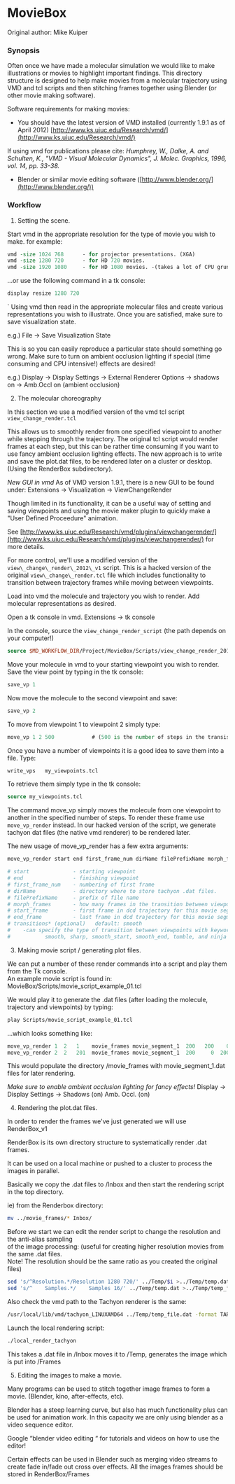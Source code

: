 ﻿# MovieBox

Original author: Mike Kuiper


### Synopsis

Often once we have made a molecular simulation we would like to make  
illustrations or movies to highlight important findings. This directory 
structure is designed to help make movies from a molecular trajectory using VMD 
and tcl scripts and then stitching frames together using Blender 
(or other movie making software).  

Software requirements for making movies: 

* You should have the latest version of VMD installed (currently 1.9.1 as of April 2012) [http://www.ks.uiuc.edu/Research/vmd/](http://www.ks.uiuc.edu/Research/vmd/)

If using vmd for publications please cite:
*Humphrey, W., Dalke, A. and Schulten, K., "VMD - Visual Molecular Dynamics", J. Molec. Graphics, 1996, vol. 14, pp. 33-38.*

* Blender or similar movie editing software ([http://www.blender.org/](http://www.blender.org/))


### Workflow

1. Setting the scene. 

Start vmd in the appropriate resolution for the type of movie you wish to make. 
for example:  

```tcl
vmd -size 1024 768      - for projector presentations. (XGA)
vmd -size 1280 720      - for HD 720 movies.
vmd -size 1920 1080     - for HD 1080 movies. -(takes a lot of CPU grunt!)
```

...or use the following command in a tk console: 

```tcl
display resize 1280 720     
```
`
Using vmd then read in the appropriate molecular files and create various 
representations you wish to illustrate. Once you are satisfied, make sure 
to save visualization state. 

e.g.) File -> Save Visualization State

This is so you can easily reproduce a particular state should something go wrong. Make sure to turn on ambient occlusion lighting if special (time consuming and CPU intensive!) effects are desired! 

e.g.) Display -> Display Settings -> External Renderer Options -> shadows on -> Amb.Occl on (ambient occlusion)


2. The molecular choreography

In this section we use a modified version of the vmd tcl script `view_change_render.tcl`

This allows us to smoothly render from one specified viewpoint to another while 
stepping through the trajectory. The original tcl script would render frames at 
each step, but this can be rather time consuming if you want to use fancy ambient 
occlusion lighting effects. The new approach is to write and save the plot.dat files, to be rendered later on a cluster or desktop.  (Using the RenderBox subdirectory).  

*New GUI in vmd*
As of VMD version 1.9.1,  there is a new GUI to be found under: 
Extensions -> Visualization -> ViewChangeRender

Though limited in its functionality, it can be a useful way of setting and saving 
viewpoints and using the movie maker plugin to quickly make a "User Defined Proceedure" 
animation.

See [http://www.ks.uiuc.edu/Research/vmd/plugins/viewchangerender/](http://www.ks.uiuc.edu/Research/vmd/plugins/viewchangerender/) for more details. 

For more control, we'll use a modified version of the `view\_change\_render\_2012\_v1`
script. This is a hacked version of the original `view\_change\_render.tcl` file which 
includes functionality to transition between trajectory frames while moving between 
viewpoints.

Load into vmd the molecule and trajectory you wish to render.  Add molecular 
representations as desired. 

Open a tk console in vmd. Extensions -> tk console 

In the console, source the `view_change_render_script` (the path depends on your computer!)

```tcl
source $MD_WORKFLOW_DIR/Project/MovieBox/Scripts/view_change_render_2012_v1.tcl
```

Move your molecule in vmd to your starting viewpoint you wish to render.  
Save the view point by typing in the tk console: 

```tcl
save_vp 1 
```

Now move the molecule to the second viewpoint and save: 

```tcl
save_vp 2 
```

To move from viewpoint 1 to viewpoint 2  simply type: 

```tcl
move_vp 1 2 500            # (500 is the number of steps in the transistion) 
```

Once you have a number of viewpoints it is a good idea to save them into a file. Type: 

```tcl
write_vps   my_viewpoints.tcl 
```

To retrieve them simply type in the tk console:

```tcl
source my_viewpoints.tcl 
```

The command move_vp simply moves the molecule from one viewpoint to another in the specified 
number of steps. To render these frame use `move_vp_render` instead. In our hacked 
version of the script, we generate tachyon dat files (the native vmd renderer) to be rendered later. 

The new usage of move_vp_render has a few extra arguments:  

```tcl
move_vp_render start end first_frame_num dirName filePrefixName morph_frames  start_frame end_frame transitions* 
```

```tcl
# start              - starting viewpoint
# end                - finishing viewpoint
# first_frame_num    - numbering of first frame 
# dirName            - directory where to store tachyon .dat files. 
# filePrefixName     - prefix of file name 
# morph_frames       - how many frames in the transition between viewpoints 
# start_frame        - first frame in dcd trajectory for this movie segment. 
# end_frame          - last frame in dcd trajectory for this movie segment.  
# transitions* (optional)   default: smooth
#    -can specify the type of transition between viewpoints with keywords:
#           smooth, sharp, smooth_start, smooth_end, tumble, and ninja  
```


3. Making movie script / generating plot files.   

We can put a number of these render commands into a script and play them from the Tk console.  
An example movie script is found in: MovieBox/Scripts/movie_script_example_01.tcl 

We would play it to generate the .dat files (after loading the molecule, trajectory and viewpoints) by typing: 

```tcl
play Scripts/movie_script_example_01.tcl
```

...which looks something like: 

```tcl
move_vp_render 1  2   1    movie_frames movie_segment_1  200   200    0 smooth;
move_vp_render 2  2   201  movie_frames movie_segment_1  200     0  200 sharp;
```


This would populate the directory /movie_frames with movie_segment_1.dat files for later rendering.  

*Make sure to enable ambient occlusion lighting for fancy effects!*
Display → Display Settings → Shadows (on) Amb. Occl. (on)


4. Rendering the plot.dat files. 

In order to render the frames we've just generated we will use RenderBox_v1

RenderBox is its own directory structure to systematically render .dat frames.  

It can be used on a local machine or pushed to a cluster to process the images in parallel. 

Basically we copy the .dat files to /Inbox  and then start the rendering script in the top directory. 

ie)  from the Renderbox directory: 

```sh
mv ../movie_frames/* Inbox/ 
```

Before we start we can edit the render script to change the resolution and the anti-alias sampling  
of the image processing: (useful for creating higher resolution movies from the same .dat files.  
Note! The resolution should be the same ratio as you created the original files)    

```sh
sed 's/^Resolution.*/Resolution 1280 720/' ../Temp/$i >../Temp/temp.dat
sed 's/^    Samples.*/    Samples 16/' ../Temp/temp.dat >../Temp/temp_file.dat
```

Also check the vmd path to the Tachyon renderer is the same: 

```sh
/usr/local/lib/vmd/tachyon_LINUXAMD64 ../Temp/temp_file.dat -format TARGA -o ../Frames/$i.tga
```

Launch the local rendering script: 

```tcl
./local_render_tachyon
```

This takes a .dat file in /Inbox   moves it to /Temp,  generates the image which is put into /Frames


5. Editing the images to make a movie. 

Many programs can be used to stitch together image frames to form a movie. (Blender, kino, after-effects, etc).

Blender has a steep learning curve, but also has much functionality plus can be used for animation work. In this capacity we are only using blender as a video sequence editor.  

Google “blender video editing “  for tutorials and videos on how to use the editor!  

Certain effects can be used in Blender such as merging video streams to create fade in/fade out cross 
over effects.  All the images frames should be stored in RenderBox/Frames
